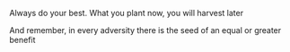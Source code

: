 Always do your best. What you plant now, you will harvest later

And remember, in every adversity there is the seed of an equal or greater benefit